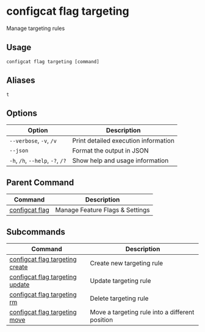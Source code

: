 # configcat flag targeting
Manage targeting rules
## Usage
```
configcat flag targeting [command]
```
## Aliases
`t`
## Options
| Option | Description |
| ------ | ----------- |
| `--verbose`, `-v`, `/v` | Print detailed execution information |
| `--json` | Format the output in JSON |
| `-h`, `/h`, `--help`, `-?`, `/?` | Show help and usage information |
## Parent Command
| Command | Description |
| ------ | ----------- |
| [configcat flag](configcat-flag.md) | Manage Feature Flags & Settings |
## Subcommands
| Command | Description |
| ------ | ----------- |
| [configcat flag targeting create](configcat-flag-targeting-create.md) | Create new targeting rule |
| [configcat flag targeting update](configcat-flag-targeting-update.md) | Update targeting rule |
| [configcat flag targeting rm](configcat-flag-targeting-rm.md) | Delete targeting rule |
| [configcat flag targeting move](configcat-flag-targeting-move.md) | Move a targeting rule into a different position |
